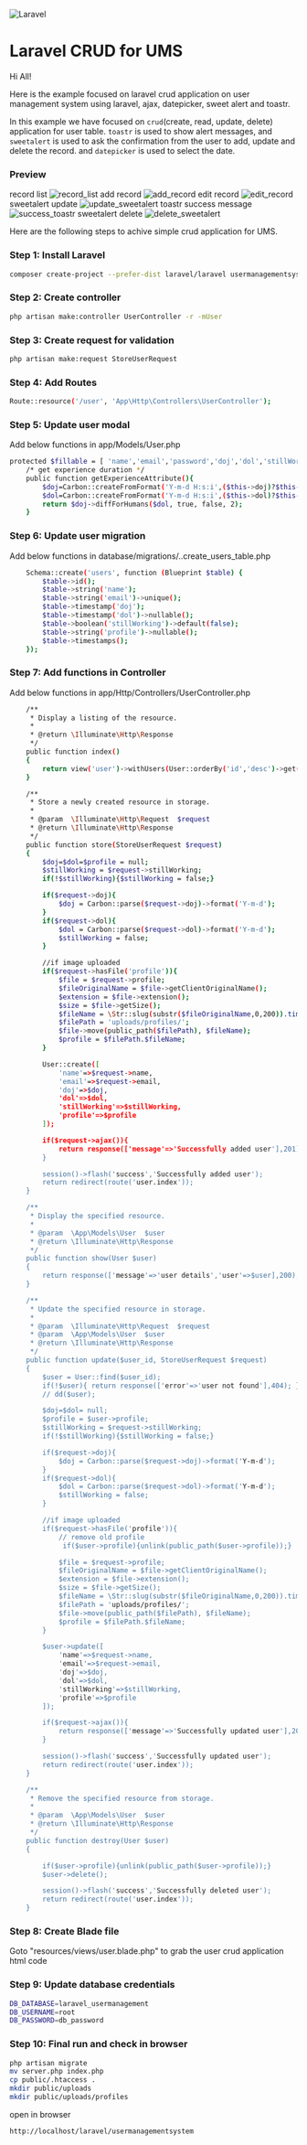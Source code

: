 ![Laravel](https://raw.githubusercontent.com/laravel/art/master/logo-lockup/5%20SVG/2%20CMYK/1%20Full%20Color/laravel-logolockup-cmyk-red.svg)


# Laravel CRUD for UMS

Hi All!

Here is the example focused on laravel crud application on user management system using laravel, ajax, datepicker, sweet alert and toastr.

In this example we have focused on `crud`(create, read, update, delete) application for user table. `toastr` is used to show alert messages, and `sweetalert` is used to ask the confirmation from the user to add, update and delete the record. and `datepicker` is used to select the date.

### Preview
record list
![record_list](https://github.com/kcsrinivasa/laravel-crud-ums/blob/main/output/record_list.png?raw=true)
add record
![add_record](https://github.com/kcsrinivasa/laravel-crud-ums/blob/main/output/add_record.png?raw=true)
edit record
![edit_record](https://github.com/kcsrinivasa/laravel-crud-ums/blob/main/output/edit_record.png?raw=true)
sweetalert update
![update_sweetalert](https://github.com/kcsrinivasa/laravel-crud-ums/blob/main/output/update_sweetalert.png?raw=true)
toastr success message
![success_toastr](https://github.com/kcsrinivasa/laravel-crud-ums/blob/main/output/success_toastr.png?raw=true)
sweetalert delete
![delete_sweetalert](https://github.com/kcsrinivasa/laravel-crud-ums/blob/main/output/delete_sweetalert.png?raw=true)

Here are the following steps to achive simple crud application for UMS. 

### Step 1: Install Laravel
```bash
composer create-project --prefer-dist laravel/laravel usermanagementsystem
```

### Step 2: Create controller
```bash
php artisan make:controller UserController -r -mUser
```
### Step 3: Create request for validation
```bash
php artisan make:request StoreUserRequest
```

### Step 4: Add Routes
```bash
Route::resource('/user', 'App\Http\Controllers\UserController');
```

### Step 5: Update user modal
Add below functions in app/Models/User.php

```bash
protected $fillable = [ 'name','email','password','doj','dol','stillWorking','profile', ];
    /* get experience duration */
    public function getExperienceAttribute(){
        $doj=Carbon::createFromFormat('Y-m-d H:s:i',($this->doj)?$this->doj:now());
        $dol=Carbon::createFromFormat('Y-m-d H:s:i',($this->dol)?$this->dol:now());
        return $doj->diffForHumans($dol, true, false, 2);
    }
```

### Step 6: Update user migration
Add below functions in database/migrations/..create_users_table.php

```bash
    Schema::create('users', function (Blueprint $table) {
        $table->id();
        $table->string('name');
        $table->string('email')->unique();
        $table->timestamp('doj');
        $table->timestamp('dol')->nullable();
        $table->boolean('stillWorking')->default(false);
        $table->string('profile')->nullable();
        $table->timestamps();
    });
```

### Step 7: Add functions in Controller
Add below functions in app/Http/Controllers/UserController.php
```bash
    /**
     * Display a listing of the resource.
     *
     * @return \Illuminate\Http\Response
     */
    public function index()
    {
        return view('user')->withUsers(User::orderBy('id','desc')->get());
    }

    /**
     * Store a newly created resource in storage.
     *
     * @param  \Illuminate\Http\Request  $request
     * @return \Illuminate\Http\Response
     */
    public function store(StoreUserRequest $request)
    {
        $doj=$dol=$profile = null;
        $stillWorking = $request->stillWorking;
        if(!$stillWorking){$stillWorking = false;}

        if($request->doj){
            $doj = Carbon::parse($request->doj)->format('Y-m-d');
        }
        if($request->dol){
            $dol = Carbon::parse($request->dol)->format('Y-m-d');
            $stillWorking = false;
        }

        //if image uploaded
        if($request->hasFile('profile')){
            $file = $request->profile; 
            $fileOriginalName = $file->getClientOriginalName(); 
            $extension = $file->extension(); 
            $size = $file->getSize(); 
            $fileName = \Str::slug(substr($fileOriginalName,0,200)).time().'.'.$extension; 
            $filePath = 'uploads/profiles/'; 
            $file->move(public_path($filePath), $fileName); 
            $profile = $filePath.$fileName;
        }

        User::create([
            'name'=>$request->name,
            'email'=>$request->email,
            'doj'=>$doj,
            'dol'=>$dol,
            'stillWorking'=>$stillWorking,
            'profile'=>$profile
        ]);

        if($request->ajax()){
            return response(['message'=>'Successfully added user'],201);
        }

        session()->flash('success','Successfully added user');
        return redirect(route('user.index'));
    }

    /**
     * Display the specified resource.
     *
     * @param  \App\Models\User  $user
     * @return \Illuminate\Http\Response
     */
    public function show(User $user)
    {
        return response(['message'=>'user details','user'=>$user],200);
    }

    /**
     * Update the specified resource in storage.
     *
     * @param  \Illuminate\Http\Request  $request
     * @param  \App\Models\User  $user
     * @return \Illuminate\Http\Response
     */
    public function update($user_id, StoreUserRequest $request)
    {
        $user = User::find($user_id);
        if(!$user){ return response(['error'=>'user not found'],404); }
        // dd($user);

        $doj=$dol= null;
        $profile = $user->profile;
        $stillWorking = $request->stillWorking;
        if(!$stillWorking){$stillWorking = false;}

        if($request->doj){
            $doj = Carbon::parse($request->doj)->format('Y-m-d');
        }
        if($request->dol){
            $dol = Carbon::parse($request->dol)->format('Y-m-d');
            $stillWorking = false;
        }

        //if image uploaded
        if($request->hasFile('profile')){
            // remove old profile
             if($user->profile){unlink(public_path($user->profile));}

            $file = $request->profile; 
            $fileOriginalName = $file->getClientOriginalName(); 
            $extension = $file->extension(); 
            $size = $file->getSize(); 
            $fileName = \Str::slug(substr($fileOriginalName,0,200)).time().'.'.$extension; 
            $filePath = 'uploads/profiles/'; 
            $file->move(public_path($filePath), $fileName); 
            $profile = $filePath.$fileName;
        }

        $user->update([
            'name'=>$request->name,
            'email'=>$request->email,
            'doj'=>$doj,
            'dol'=>$dol,
            'stillWorking'=>$stillWorking,
            'profile'=>$profile
        ]);

        if($request->ajax()){
            return response(['message'=>'Successfully updated user'],200);
        }

        session()->flash('success','Successfully updated user');
        return redirect(route('user.index'));
    }

    /**
     * Remove the specified resource from storage.
     *
     * @param  \App\Models\User  $user
     * @return \Illuminate\Http\Response
     */
    public function destroy(User $user)
    {

        if($user->profile){unlink(public_path($user->profile));}
        $user->delete();

        session()->flash('success','Successfully deleted user');
        return redirect(route('user.index'));
    }
```

### Step 8: Create Blade file

Goto "resources/views/user.blade.php" to grab the user crud application html code

### Step 9: Update database credentials
```bash
DB_DATABASE=laravel_usermanagement
DB_USERNAME=root
DB_PASSWORD=db_password
```

### Step 10: Final run and check in browser
```bash
php artisan migrate
mv server.php index.php
cp public/.htaccess .
mkdir public/uploads
mkdir public/uploads/profiles
```
open in browser
```bash
http://localhost/laravel/usermanagementsystem
```